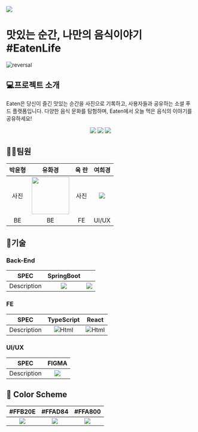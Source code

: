 <img src="https://github.com/hwakyong-Yoo/group4-eaten/assets/144011726/7a9876fa-35c8-48b3-9171-77a6e2b3e0c8" />

# 맛있는 순간, 나만의 음식이야기 #EatenLife
![reversal](https://capsule-render.vercel.app/api?type=Venom&text=맛있는순간,나만의음식이야기&color=6:EEFF00,90:FF8A00&fontColor=F6A508&fontAlign=50&fontSize=30&descAlign=60&descAlignY=50)
## 💻프로젝트 소개
Eaten은 당신이 즐긴 맛있는 순간을 사진으로 기록하고, 사용자들과 공유하는 소셜 푸드 플랫폼입니다. 다양한 음식 문화를 탐험하며, Eaten에서 오늘 먹은 음식의 이야기를 공유하세요!
<div align="center">
	<img src="https://img.shields.io/badge/Java-007396?style=flat&logo=Java&logoColor=white" />
	<img src="https://img.shields.io/badge/HTML5-E34F26?style=flat&logo=HTML5&logoColor=white" />
	<img src="https://img.shields.io/badge/CSS3-1572B6?style=flat&logo=CSS3&logoColor=white" />
</div>

## 👩‍💻팀원
|박윤형|유화경|육 란 |여희경|
|:------:|:-----:|:------:|:-----:|
|사진|<img src="https://github.com/hwakyong-Yoo/group4-eaten/assets/129262146/f1d060d3-3bcf-482e-886d-3e8ce4dd2e69" width="100" height="100"/> |사진|<img src="https://github.com/hwakyong-Yoo/group4-eaten/assets/144011726/126ca200-75b9-4ff4-aecd-a39436ab8923"/>|
BE|BE|FE|UI/UX|

## 🔧기술
### Back-End
| SPEC | SpringBoot| |
| :--: | :--:| :--: |
| Description | <img src="https://img.shields.io/badge/Spring%20Boot-6DB33F?style=flat-square&logo=Spring%20Boot&logoColor=black"/> | <img src="https://img.shields.io/badge/Spring%20Boot-ffffff?style=for-the-badge&logo=3.1.0&logoColor=#6DB33F"/>|
### FE
|SPEC | TypeScript | React |
|:------:|:-----:|:-----:|
|Description|<img alt="Html" src ="https://img.shields.io/badge/TypeScript-3178C6?&style=for-the-badge&logo=TypeScript&logoColor=white"/>|<img alt="Html" src ="https://img.shields.io/badge/react-61DAFB?&style=for-the-badge&logo=react&logoColor=white"/>|
### UI/UX
|SPEC |FIGMA | 
|:------:|:-----:|
|Description|<img src="https://github.com/hwakyong-Yoo/group4-eaten/assets/144011726/d9ea3ecb-a09f-460b-a384-e5f50f9ca5be" />|
## 🎨 Color Scheme
| #FFB20E|  #FFAD84 | #FFA800 |
| :--: | :--:| :--: |
| <img src="https://img.shields.io/badge/     -FFB20E?style=flat-square&logoColor=white"/> | <img src="https://img.shields.io/badge/-FFAD84?style=flat-square&logoColor=white"/>|<img src="https://img.shields.io/badge/-FFA800?style=flat-square&logoColor=white"/>|

